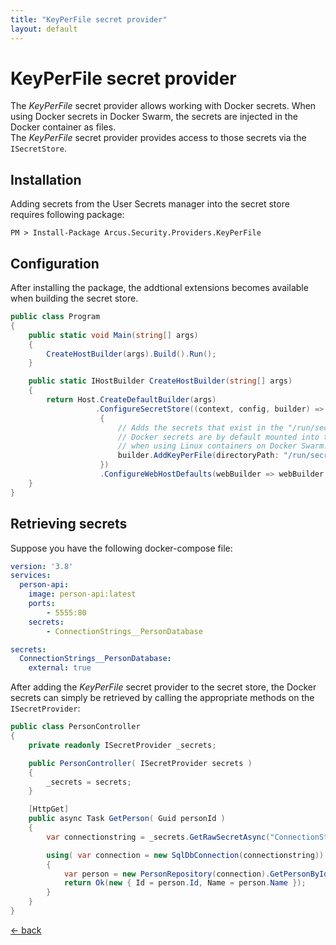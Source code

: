 ```yaml
---
title: "KeyPerFile secret provider"
layout: default
---
```


# KeyPerFile secret provider
The _KeyPerFile_  secret provider allows working with Docker secrets.  When using Docker secrets in Docker Swarm, the secrets are injected in the Docker container as files.  
The _KeyPerFile_ secret provider provides access to those secrets via the `ISecretStore`.

## Installation
Adding secrets from the User Secrets manager into the secret store requires following package:

```shell
PM > Install-Package Arcus.Security.Providers.KeyPerFile
```

## Configuration
After installing the package, the addtional extensions becomes available when building the secret store.

```csharp
public class Program
{
    public static void Main(string[] args)
    {
        CreateHostBuilder(args).Build().Run();
    }

    public static IHostBuilder CreateHostBuilder(string[] args)
    {    
        return Host.CreateDefaultBuilder(args)
                   .ConfigureSecretStore((context, config, builder) =>
                    {
                        // Adds the secrets that exist in the "/run/secrets" directory to the ISecretStore
                        // Docker secrets are by default mounted into the /run/secrets directory
                        // when using Linux containers on Docker Swarm.
                        builder.AddKeyPerFile(directoryPath: "/run/secrets", optional: true);
                    })
                    .ConfigureWebHostDefaults(webBuilder => webBuilder.UseStartup<Startup>());
    }
}
```

## Retrieving secrets

Suppose you have the following docker-compose file:

```yaml
version: '3.8'
services:
  person-api:
    image: person-api:latest
    ports:
        - 5555:80
    secrets:
        - ConnectionStrings__PersonDatabase

secrets:
  ConnectionStrings__PersonDatabase:
    external: true
```

After adding the _KeyPerFile_ secret provider to the secret store, the Docker secrets can simply be retrieved by calling the appropriate methods on the `ISecretProvider`:

```csharp
public class PersonController
{
    private readonly ISecretProvider _secrets;

    public PersonController( ISecretProvider secrets )
    {
        _secrets = secrets;
    }

    [HttpGet]
    public async Task GetPerson( Guid personId )
    {
        var connectionstring = _secrets.GetRawSecretAsync("ConnectionStrings:PersonDatabase")

        using( var connection = new SqlDbConnection(connectionstring))
        {
            var person = new PersonRepository(connection).GetPersonById(personId);
            return Ok(new { Id = person.Id, Name = person.Name });
        }
    }
}
```

[&larr; back](/)
